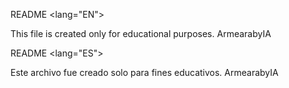 README <lang="EN">

This file is created only for educational purposes.
    ArmearabyIA


README <lang="ES">

Este archivo fue creado solo para fines educativos.
    ArmearabyIA